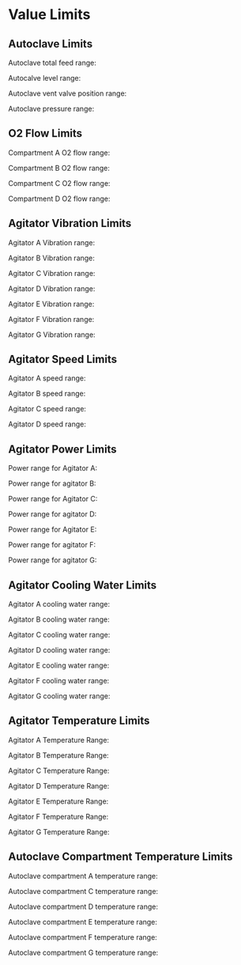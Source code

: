 # Value Limits

## Autoclave Limits

Autoclave total feed range: 

Autocalve level range: 

Autoclave vent valve position range: 

Autoclave pressure range: 

## O2 Flow Limits

Compartment A O2 flow range: 

Compartment B O2 flow range:

Compartment C O2 flow range: 

Compartment D O2 flow range: 

## Agitator Vibration Limits

Agitator A Vibration range: 

Agitator B Vibration range: 

Agitator C Vibration range: 

Agitator D Vibration range:

Agitator E Vibration range: 

Agitator F Vibration range: 

Agitator G Vibration range: 

## Agitator Speed Limits

Agitator A speed range:

Agitator B speed range:

Agitator C speed range: 

Agitator D speed range: 

## Agitator Power Limits

Power range for Agitator A: 

Power range for agitator B: 

Power range for Agitator C: 

Power range for agitator D: 

Power range for Agitator E: 

Power range for agitator F: 

Power range for agitator G: 

## Agitator Cooling Water Limits

Agitator A cooling water range: 

Agitator B cooling water range:

Agitator C cooling water range: 

Agitator D cooling water range: 

Agitator E cooling water range: 

Agitator F cooling water range: 

Agitator G cooling water range: 

## Agitator Temperature Limits

Agitator A Temperature Range: 

Agitator B Temperature Range: 

Agitator C Temperature Range: 

Agitator D Temperature Range:

Agitator E Temperature Range:

Agitator F Temperature Range: 

Agitator G Temperature Range:

## Autoclave Compartment Temperature Limits

Autoclave compartment A temperature range:

Autoclave compartment C temperature range:

Autoclave compartment D temperature range:

Autoclave compartment E temperature range:

Autoclave compartment F temperature range:

Autoclave compartment G temperature range:
